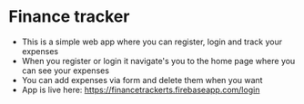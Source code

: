 # Finance tracker
* This is a simple web app where you can register, login and track your expenses
* When you register or login it navigate's you to the home page where you can see your expenses
* You can add expenses via form and delete them when you want
* App is live here: https://financetrackerts.firebaseapp.com/login

